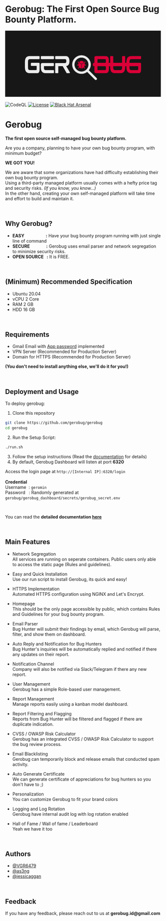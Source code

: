 # Gerobug: The First Open Source Bug Bounty Platform.

![gerobugLogo](https://raw.githubusercontent.com/gerobug/gerobug-docs-images/main/logo.png)

![CodeQL](https://github.com/gerobug/gerobug/actions/workflows/github-code-scanning/codeql/badge.svg)
[![License](https://img.shields.io/badge/License-AGPLv3-red.svg?&logo=none)](https://www.gnu.org/licenses/agpl-3.0)
[![Black Hat Arsenal](https://raw.githubusercontent.com/toolswatch/badges/master/arsenal/asia/2023.svg?sanitize=true)](https://www.blackhat.com/asia-23/arsenal/schedule/index.html#gerobug-open-source-private-self-managed-bug-bounty-platform-31241)

# Gerobug
__The first open source self-managed bug bounty platform.__

Are you a company, planning to have your own bug bounty program, with minimum budget?<br>

__WE GOT YOU!__

We are aware that some organizations have had difficulty establishing their own bug bounty program.<br>
Using a third-party managed platform usually comes with a hefty price tag and security risks. _(If you know, you know...)_<br>
In the other hand, creating your own self-managed platform will take time and effort to build and maintain it.

<br>

## Why Gerobug?
- __EASY        &nbsp;&nbsp;&nbsp;&nbsp;&nbsp;&nbsp;&nbsp;&nbsp;&nbsp;&nbsp;&nbsp;&nbsp;&nbsp;&nbsp;&nbsp;&nbsp;&nbsp;&nbsp;&nbsp;&nbsp;:__ Have your bug bounty program running with just single line of command
- __SECURE      &nbsp;&nbsp;&nbsp;&nbsp;&nbsp;&nbsp;&nbsp;&nbsp;&nbsp;&nbsp;&nbsp;&nbsp;&nbsp;&nbsp;&nbsp;:__ Gerobug uses email parser and network segregation to minimize security risks.
- __OPEN SOURCE &nbsp;&nbsp;:__ It is FREE.

<br>

## (Minimum) Recommended Specification
* Ubuntu 20.04
* vCPU 2 Core
* RAM 2 GB
* HDD 16 GB

<br>

## Requirements
* Gmail Email with <a href="https://support.google.com/accounts/answer/185833">App password</a> implemented
* VPN Server (Recommended for Production Server)
* Domain for HTTPS (Recommended for Production Server)

__(You don't need to install anything else, we'll do it for you!)__

<br>

## Deployment and Usage
To deploy gerobug:
1. Clone this repository
```bash
git clone https://github.com/gerobug/gerobug
cd gerobug
```
2. Run the Setup Script: 
```bash
./run.sh
```
3. Follow the setup instructions (Read the [documentation](https://gerobug.gitbook.io/documentation/) for details)
4. By default, Gerobug Dashboard will listen at port __6320__

Access the login page at `http://[Internal IP]:6320/login`<br>
<br>__Credential__<br>
Username&nbsp;&nbsp;: `geromin`<br>
Password&nbsp;&nbsp;&nbsp;: Randomly generated at `gerobug/gerobug_dashboard/secrets/gerobug_secret.env`

<br>

You can read the __detailed documentation [here](https://gerobug.gitbook.io/documentation/)__

<br>

## Main Features
- Network Segregation<br>
All services are running on seperate containers. Public users only able to access the static page (Rules and guidelines).

- Easy and Quick Installation<br>
Use our run script to install Gerobug, its quick and easy!

- HTTPS Implementation<br>
Automated HTTPS configuration using NGINX and Let's Encrypt.

- Homepage<br>
This should be the only page accessible by public, which contains Rules and Guidelines for your bug bounty program.

- Email Parser<br>
Bug Hunter will submit their findings by email, which Gerobug will parse, filter, and show them on dashboard.

- Auto Reply and Notification for Bug Hunters<br>
Bug Hunter's inquiries will be automatically replied and notified if there any updates on their report.

- Notification Channel<br>
Company will also be notified via Slack/Telegram if there any new report.

- User Management<br>
Gerobug has a simple Role-based user management.

- Report Management<br>
Manage reports easily using a kanban model dashboard.

- Report Filtering and Flagging<br>
Reports from Bug Hunter will be filtered and flagged if there are duplicate indication.

- CVSS / OWASP Risk Calculator<br>
Gerobug has an integrated CVSS / OWASP Risk Calculator to support the bug review process.

- Email Blacklisting<br>
Gerobug can temporarily block and release emails that conducted spam activity.

- Auto Generate Certificate<br>
We can generate certificate of appreciations for bug hunters so you don't have to ;)

- Personalization<br>
You can customize Gerobug to fit your brand colors

- Logging and Log Rotation<br>
Gerobug have internal audit log with log rotation enabled

- Hall of Fame / Wall of fame / Leaderboard<br>
Yeah we have it too

<br>

## Authors
- [@VGR6479](https://github.com/VGR6479)
- [@as3ng](https://github.com/as3ng)
- [@jessicaggan](https://github.com/jessicaggan)

<br>

## Feedback
If you have any feedback, please reach out to us at __gerobug.id@gmail.com__

